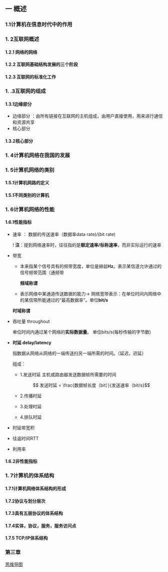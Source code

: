 ## 一 概述
### 1.1计算机在信息时代中的作用
### 1. 2互联网概述
#### 1.2.1 网络的网络
#### 1.2.2 互联网基础结构发展的三个阶段
#### 1.2.3 互联网的标准化工作
### 1. .3互联网的组成
#### 1.3.1边缘部分
- 边缘部分 ：由所有链接在互联网的主机组成，由用户直接使用，用来进行通信和资源共享
- 核心部分
#### 1.3.2核心部分
### 1. 4计算机网络在我国的发展
### 1. 5计算机网络的类别
#### 1.5.1计算机网路的定义
#### 1.5.1不同类别的计算机
### 1. 6计算机网络的性能
#### 1.6.1性能指标

- 速率 ： 数据的传送速率（数据率data rate)/(bit rate) 

  ! **注**：提到网络速率时，往往指的是**额定速率/标称速率**，而非实际运行的速率 

- 带宽 

  - 本来指某个信号具有的频带宽度，单位是赫兹**Hz**。表示某信道允许通过的信号频带范围（通频带

     **频域称谓**

  -  表示网络中某通道传送数据的能力-> 网络宽带表示：在单位时间内网络中的某信带所能通过的“最高数据率”。单位**bit/s**

    **时域称谓**

- 吞吐量 throughout

  单位时间内通过某个网络的**实际数据量**。 单位bits/s(每秒传输的字节数)

- **时延 delay/latency**

  指数据从网络从网络的一端传送扫另一端所需的时间。（延迟，迟延）

  组成：

  - 1.发送时延 主机或路由器发送数据帧所需要的时间

    $$ 发送时延 = \frac{数据帧长度（bit）}{发送速率（bit/s}$$ 

  - 2.传播时延

  - 3.处理时延

  - 4.排队时延

- 时延带宽积

- 往返时间RTT

- 利用率

#### 1.6.2非性能指标
### 1. 7计算机的体系结构
#### 1.7.1计算机网络体系结构的形成
#### 1.7.2协议与划分层次
#### 1.7.3具有五层协议的体系结构
#### 1.7.4实体，协议，服务，服务访问点
#### 1.7.5 TCP/IP体系结构



### 第三章

[思维导图](https://raw.githubusercontent.com/SSHeRun/CS-Xmind-Note/master/%E8%AE%A1%E7%AE%97%E6%9C%BA%E7%BD%91%E7%BB%9C/%E7%AC%AC%203%20%E7%AB%A0%20%20%E6%95%B0%E6%8D%AE%E9%93%BE%E8%B7%AF%E5%B1%82/%E7%AC%AC%203%20%E7%AB%A0%20%20%E6%95%B0%E6%8D%AE%E9%93%BE%E8%B7%AF%E5%B1%82.png)
